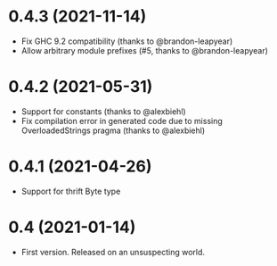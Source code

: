 0.4.3 (2021-11-14)
==================

* Fix GHC 9.2 compatibility (thanks to @brandon-leapyear)
* Allow arbitrary module prefixes (#5, thanks to @brandon-leapyear)

0.4.2 (2021-05-31)
==================

* Support for constants (thanks to @alexbiehl)
* Fix compilation error in generated code due to missing OverloadedStrings pragma (thanks to @alexbiehl)

0.4.1 (2021-04-26)
==================

* Support for thrift Byte type

0.4 (2021-01-14)
================

* First version. Released on an unsuspecting world.
